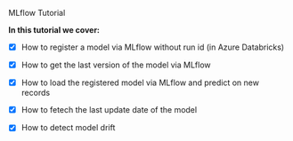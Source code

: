MLflow Tutorial


**In this tutorial we cover:**
- [x] How to register a model via MLflow without run id (in Azure Databricks)
- [x] How to get the last version of the model via MLflow
- [x] How to load the registered model via MLflow and predict on new records
- [x] How to fetech the last update date of the model 
- [x] How to detect model drift


